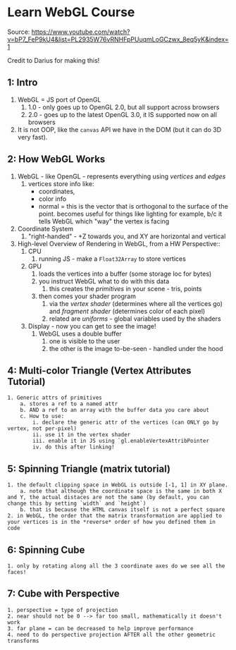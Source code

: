# Learn WebGL Course

Source: https://www.youtube.com/watch?v=bP7_FeP9kU4&list=PL2935W76vRNHFpPUuqmLoGCzwx_8eq5yK&index=1

Credit to Darius for making this!

## 1: Intro
1. WebGL = JS port of OpenGL
    1. 1.0 - only goes up to OpenGL 2.0, but all support across browsers
    2. 2.0 - goes up to the latest OpenGL 3.0, it IS supported now on all browsers
2. It is not OOP, like the `canvas` API we have in the DOM (but it can do 3D very fast).

## 2: How WebGL Works

1. WebGL - like OpenGL - represents everything using *vertices* and *edges*
    1. vertices store info like:
        - coordinates,
        - color info
        - normal = this is the vector that is orthogonal to the surface of the point. becomes useful for things like lighting for example, b/c it tells WebGL which "way" the vertex is facing
2. Coordinate System
    1. "right-handed" - +Z towards you, and XY are horizontal and vertical
3. High-level Overview of Rendering in WebGL, from a HW Perspective::
    1. CPU
        1. running JS - make a `Float32Array` to store vertices
    2. GPU
        1. loads the vertices into a buffer (some storage loc for bytes)
        2. you instruct WebGL what to do with this data
            1. this creates the *primitives* in your scene - tris, points
        3. then comes your shader program
            1. via the *vertex shader* (determines where all the vertices go) and *fragment shader* (determines color of each pixel)
            2. related are *uniforms* - global variables used by the shaders
    3. Display - now you can get to see the image!
        1. WebGL uses a double buffer   
            1. one is visible to the user
            2. the other is the image to-be-seen - handled under the hood

## 4: Multi-color Triangle (Vertex Attributes Tutorial)
    1. Generic attrs of primitives
        a. stores a ref to a named attr
        b. AND a ref to an array with the buffer data you care about
        c. How to use:
            i. declare the generic attr of the vertices (can ONLY go by vertex, not per-pixel)
            ii. use it in the vertex shader
            iii. enable it in JS using `gl.enableVertexAttribPointer
            iv. do this after linking!

## 5: Spinning Triangle (matrix tutorial)
    1. the default clipping space in WebGL is outside [-1, 1] in XY plane.
        a. note that although the coordinate space is the same in both X and Y, the actual distaces are not the same (by default, you can change this by setting `width` and `height`)
        b. that is because the HTML canvas itself is not a perfect square 
    2. in WebGL, the order that the matrix transformation are applied to your vertices is in the *reverse* order of how you defined them in code

## 6: Spinning Cube
    1. only by rotating along all the 3 coordinate axes do we see all the faces!

## 7: Cube with Perspective
    1. perspective = type of projection
    2. near should not be 0 --> far too small, mathematically it doesn't work
    3. far plane = can be decreased to help improve performance
    4. need to do perspective projection AFTER all the other geometric transforms